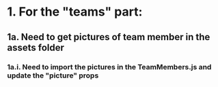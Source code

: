# 1. For the "teams" part:

## 1a. Need to get pictures of team member in the assets folder

### 1a.i. Need to import the pictures in the TeamMembers.js and update the "picture" props
